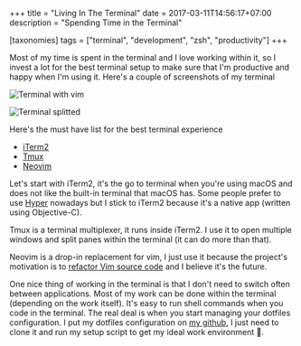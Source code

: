 +++
title = "Living In The Terminal"
date = 2017-03-11T14:56:17+07:00
description = "Spending Time in the Terminal"

[taxonomies]
tags = ["terminal", "development", "zsh", "productivity"]
+++

Most of my time is spent in the terminal and I love working within it,
so I invest a lot for the best terminal setup to make sure that I'm productive and happy when I'm using it.
Here's a couple of screenshots of my terminal

<p class="image-container">
  <img
    src="{{ asset_path(path="/assets/images/terminal/living-in-the-terminal/terminal-1.png") }}"
    alt="Terminal with vim">
</p>

<p class="image-container">
  <img
    src="{{ asset_path(path="/assets/images/terminal/living-in-the-terminal/terminal-2.png") }}"
    alt="Terminal splitted">
</p>

Here's the must have list for the best terminal experience

- [iTerm2](https://github.com/gnachman/iTerm2)
- [Tmux](https://github.com/tmux/tmux)
- [Neovim](https://github.com/neovim/neovim)

Let's start with iTerm2, it's the go to terminal when you're using macOS and does not like
the built-in terminal that macOS has. Some people prefer to use [Hyper](https://hyper.is/) nowadays
but I stick to iTerm2 because it's a native app (written using Objective-C).

Tmux is a terminal multiplexer, it runs inside iTerm2. I use it to open multiple windows and
split panes within the terminal (it can do more than that).

Neovim is a drop-in replacement for vim, I just use it because the project's motivation is to [refactor
Vim source code](https://github.com/neovim/neovim/wiki/Introduction) and I believe it's the future.

One nice thing of working in the terminal is that I don't need to switch often between applications.
Most of my work can be done within the terminal (depending on the work itself).
It's easy to run shell commands when you code in the terminal. The real deal is when you start managing your dotfiles configuration.
I put my dotfiles configuration on [my github](https://github.com/sendyhalim/dotfiles), I just
need to clone it and run my setup script to get my ideal work environment 🍻.
